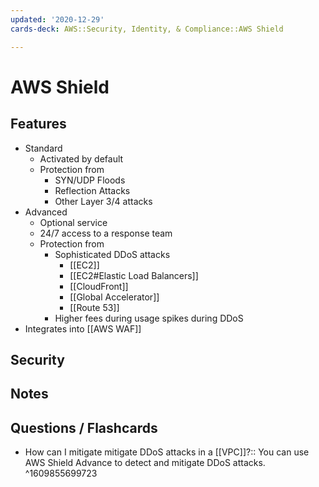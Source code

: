 ```yaml
---
updated: '2020-12-29'
cards-deck: AWS::Security, Identity, & Compliance::AWS Shield

---
```


# AWS Shield


## Features

- Standard
    - Activated by default
    - Protection from
        - SYN/UDP Floods
        - Reflection Attacks
        - Other Layer 3/4 attacks
- Advanced
    - Optional service
    - 24/7 access to a response team
    - Protection from
        - Sophisticated DDoS attacks
            - [[EC2]]
            - [[EC2#Elastic Load Balancers]]
            - [[CloudFront]]
            - [[Global Accelerator]]
            - [[Route 53]]
        - Higher fees during usage spikes during DDoS
- Integrates into [[AWS WAF]]

## Security

## Notes

## Questions / Flashcards

- How can I mitigate mitigate DDoS attacks in a [[VPC]]?:: You can use AWS Shield Advance to detect and mitigate DDoS attacks.
^1609855699723
